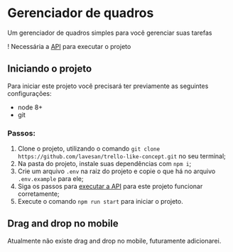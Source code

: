 # Gerenciador de quadros

Um gerenciador de quadros simples para você gerenciar suas tarefas

! Necessária a [API](https://github.com/lavesan/trello-like-concept-api) para executar o projeto

## Iniciando o projeto

Para iniciar este projeto você precisará ter previamente as seguintes configurações:

- node 8+
- git

### Passos:

1. Clone o projeto, utilizando o comando `git clone https://github.com/lavesan/trello-like-concept.git` no seu terminal;
2. Na pasta do projeto, instale suas dependências com `npm i`;
3. Crie um arquivo `.env` na raiz do projeto e copie o que há no arquivo `.env.example` para ele;
4. Siga os passos para [executar a API](https://github.com/lavesan/trello-like-concept-api) para este projeto funcionar corretamente;
5. Execute o comando `npm run start` para iniciar o projeto.

## Drag and drop no mobile

Atualmente não existe drag and drop no mobile, futuramente adicionarei.
